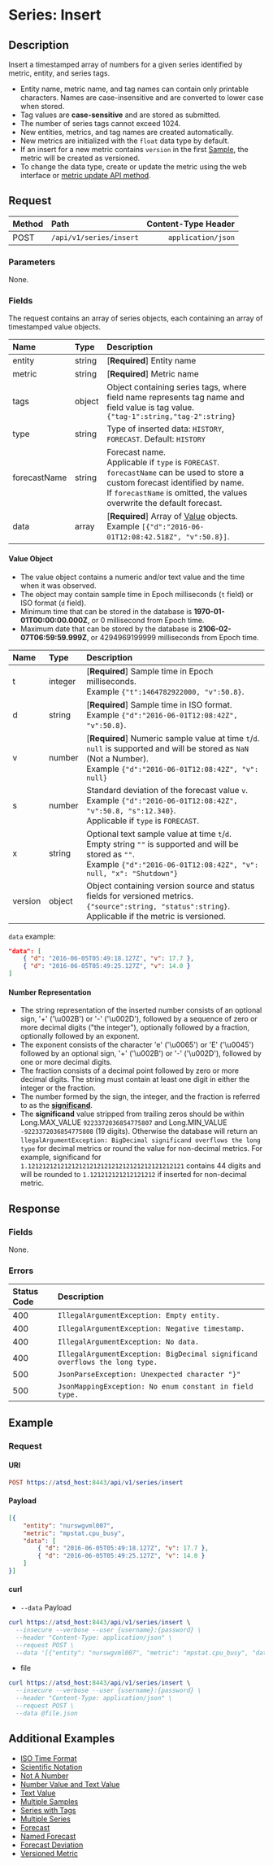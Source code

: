 # Series: Insert

## Description

Insert a timestamped array of numbers for a given series identified by metric, entity, and series tags.

* Entity name, metric name, and tag names can contain only printable characters. Names are case-insensitive and are converted to lower case when stored.
* Tag values are **case-sensitive** and are stored as submitted.
* The number of series tags cannot exceed 1024.
* New entities, metrics, and tag names are created automatically.
* New metrics are initialized with the `float` data type by default.
* If an insert for a new metric contains `version` in the first [Sample](#sample-object), the metric will be created as versioned.
* To change the data type, create or update the metric using the web interface or [metric update API method](../../../api/meta/metric/update.md).

## Request

| **Method** | **Path** | **Content-Type Header**|
|:---|:---|---:|
| POST | `/api/v1/series/insert` | `application/json` |

### Parameters

None.

### Fields

The request contains an array of series objects, each containing an array of timestamped value objects.

|**Name**|**Type**|**Description**|
|:---|:---|:---|
| entity | string | [**Required**] Entity name |
| metric | string | [**Required**] Metric name |
| tags | object | Object containing series tags, where field name represents tag name and field value is tag value.<br>`{"tag-1":string,"tag-2":string}` |
| type | string | Type of inserted data: `HISTORY`, `FORECAST`. Default: `HISTORY` |
| forecastName | string | Forecast name. <br>Applicable if `type` is `FORECAST`.<br>`forecastName` can be used to store a custom forecast identified by name. <br>If `forecastName` is omitted, the values overwrite the default forecast.  |
| data | array | [**Required**] Array of [Value](#value-object) objects.<br>Example `[{"d":"2016-06-01T12:08:42.518Z", "v":50.8}]`.|

#### Value Object

* The value object contains a numeric and/or text value and the time when it was observed.
* The object may contain sample time in Epoch milliseconds (`t` field) or ISO format (`d` field).
* Minimum time that can be stored in the database is **1970-01-01T00:00:00.000Z**, or 0 millisecond from Epoch time.
* Maximum date that can be stored by the database is **2106-02-07T06:59:59.999Z**, or 4294969199999 milliseconds from Epoch time.

|**Name**|**Type**|**Description**|
|:---|:---|:---|
| t | integer | [**Required**] Sample time in Epoch milliseconds.<br>Example `{"t":1464782922000, "v":50.8}`.|
| d | string | [**Required**] Sample time in ISO format.<br>Example `{"d":"2016-06-01T12:08:42Z", "v":50.8}`. |
| v | number | [**Required**] Numeric sample value at time `t`/`d`. <br>`null` is supported and will be stored as `NaN` (Not a Number).<br>Example `{"d":"2016-06-01T12:08:42Z", "v": null}` |
| s | number | Standard deviation of the forecast value `v`.<br>Example  `{"d":"2016-06-01T12:08:42Z", "v":50.8, "s":12.340}`.<br>Applicable if `type` is `FORECAST`.|
| x | string | Optional text sample value at time `t`/`d`. <br>Empty string `""` is supported and will be stored as `""`.<br>Example `{"d":"2016-06-01T12:08:42Z", "v": null, "x": "Shutdown"}` |
| version | object | Object containing version source and status fields for versioned metrics.<br>`{"source":string, "status":string}`.<br>Applicable if the metric is versioned. |

`data` example:

```json
"data": [
	{ "d": "2016-06-05T05:49:18.127Z", "v": 17.7 },
	{ "d": "2016-06-05T05:49:25.127Z", "v": 14.0 }
]
```

#### Number Representation

* The string representation of the inserted number consists of an optional sign, '+' ('\u002B') or '-' ('\u002D'), followed by a sequence of zero or more decimal digits ("the integer"), optionally followed by a fraction, optionally followed by an exponent.
* The exponent consists of the character 'e' ('\u0065') or 'E' ('\u0045') followed by an optional sign, '+' ('\u002B') or '-' ('\u002D'), followed by one or more decimal digits.
* The fraction consists of a decimal point followed by zero or more decimal digits. The string must contain at least one digit in either the integer or the fraction.
* The number formed by the sign, the integer, and the fraction is referred to as the [**significand**](https://en.wikipedia.org/wiki/Significand).
* The **significand** value stripped from trailing zeros should be within Long.MAX_VALUE `9223372036854775807` and Long.MIN_VALUE  `-9223372036854775808` (19 digits). Otherwise the database will return an `llegalArgumentException: BigDecimal significand overflows the long type` for decimal metrics or round the value for non-decimal metrics. For example, significand for `1.1212121212121212121212121212121212121212121` contains 44 digits and will be rounded to `1.121212121212121212` if inserted for non-decimal metric.

## Response

### Fields

None.

### Errors

|  **Status Code**  | **Description** |
|:---|:---|
| 400 | `IllegalArgumentException: Empty entity.`|
| 400 | `IllegalArgumentException: Negative timestamp.`|
| 400 | `IllegalArgumentException: No data.` |
| 400 | `IllegalArgumentException: BigDecimal significand overflows the long type.` |
| 500 | `JsonParseException: Unexpected character "}"` |
| 500 | `JsonMappingException: No enum constant in field type.`|

## Example

### Request

#### URI

```elm
POST https://atsd_host:8443/api/v1/series/insert
```

#### Payload

```json
[{
    "entity": "nurswgvml007",
    "metric": "mpstat.cpu_busy",
    "data": [
		{ "d": "2016-06-05T05:49:18.127Z", "v": 17.7 },
		{ "d": "2016-06-05T05:49:25.127Z", "v": 14.0 }
    ]
}]
```

#### curl

* `--data` Payload

```elm
curl https://atsd_host:8443/api/v1/series/insert \
  --insecure --verbose --user {username}:{password} \
  --header "Content-Type: application/json" \
  --request POST \
  --data '[{"entity": "nurswgvml007", "metric": "mpstat.cpu_busy", "data": [{ "t": 1462427358127, "v": 22.0 }]}]'
```

* file

```elm
curl https://atsd_host:8443/api/v1/series/insert \
  --insecure --verbose --user {username}:{password} \
  --header "Content-Type: application/json" \
  --request POST \
  --data @file.json
```

## Additional Examples

* [ISO Time Format](examples/insert-iso-time-format.md)
* [Scientific Notation](examples/insert-scientific-notation.md)
* [Not A Number](examples/insert-nan.md)
* [Number Value and Text Value](examples/insert-number-text.md)
* [Text Value](examples/insert-text.md)
* [Multiple Samples](examples/insert-multiple-samples.md)
* [Series with Tags](examples/insert-with-tags.md)
* [Multiple Series](examples/insert-multiple-series.md)
* [Forecast](examples/insert-forecast.md)
* [Named Forecast](examples/insert-named-forecast.md)
* [Forecast Deviation](examples/insert-forecast-deviation.md)
* [Versioned Metric](examples/insert-versioned-metric.md)
